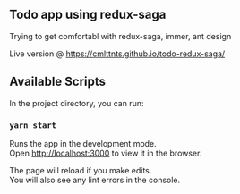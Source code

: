 ## Todo app using redux-saga

Trying to get comfortabl with redux-saga, immer, ant design

Live version @ https://cmlttnts.github.io/todo-redux-saga/

## Available Scripts

In the project directory, you can run:

### `yarn start`

Runs the app in the development mode.\
Open [http://localhost:3000](http://localhost:3000) to view it in the browser.

The page will reload if you make edits.\
You will also see any lint errors in the console.
